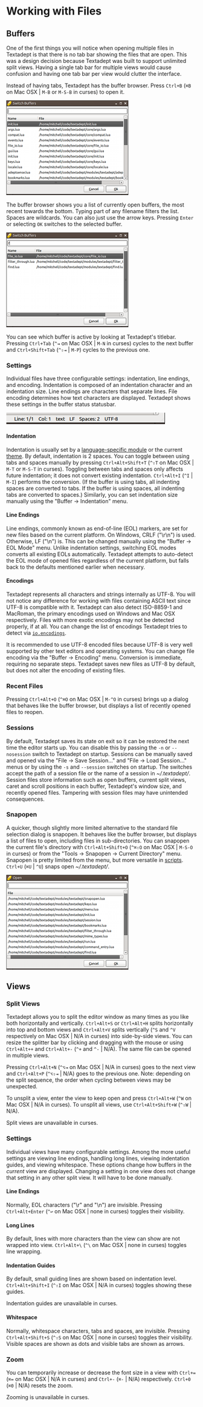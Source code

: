 # Working with Files

## Buffers

One of the first things you will notice when opening multiple files in Textadept
is that there is no tab bar showing the files that are open. This was a design
decision because Textadept was built to support unlimited split views. Having a
single tab bar for multiple views would cause confusion and having one tab bar
per view would clutter the interface.

Instead of having tabs, Textadept has the buffer browser. Press `Ctrl+B` (`⌘B`
on Mac OSX | `M-B` or `M-S-B` in curses) to open it.

![Buffer Browser](images/bufferbrowser.png)

The buffer browser shows you a list of currently open buffers, the most recent
towards the bottom. Typing part of any filename filters the list. Spaces are
wildcards. You can also just use the arrow keys. Pressing `Enter` or selecting
`OK` switches to the selected buffer.

![Buffer Browser Filtered](images/bufferbrowserfiltered.png)

You can see which buffer is active by looking at Textadept's titlebar. Pressing
`Ctrl+Tab` (`^⇥` on Mac OSX | `M-N` in curses) cycles to the next buffer and
`Ctrl+Shift+Tab` (`^⇧⇥` | `M-P`) cycles to the previous one.

### Settings

Individual files have three configurable settings: indentation, line endings,
and encoding. Indentation is composed of an indentation character and an
indentation size. Line endings are characters that separate lines. File
encoding determines how text characters are displayed. Textadept shows these
settings in the buffer status statusbar.

![Document Statusbar](images/docstatusbar.png)

#### Indentation

Indentation is usually set by a [language-specific module][] or the current
[theme][]. By default, indentation is 2 spaces. You can toggle between using
tabs and spaces manually by pressing `Ctrl+Alt+Shift+T` (`^⇧T` on Mac OSX |
`M-T` or `M-S-T` in curses). Toggling between tabs and spaces only affects
future indentation; it does not convert existing indentation. `Ctrl+Alt+I` (`^I`
| `M-I`) performs the conversion. (If the buffer is using tabs, all indenting
spaces are converted to tabs. If the buffer is using spaces, all indenting tabs
are converted to spaces.) Similarly, you can set indentation size manually using
the "Buffer -> Indentation" menu.

[language-specific module]: 07_Modules.html#Buffer.Properties
[theme]: 09_Themes.html#Buffer

#### Line Endings

Line endings, commonly known as end-of-line (EOL) markers, are set for new files
based on the current platform. On Windows, CRLF ("\r\n") is used. Otherwise, LF
("\n") is. This can be changed manually using the "Buffer -> EOL Mode" menu.
Unlike indentation settings, switching EOL modes converts all existing EOLs
automatically. Textadept attempts to auto-detect the EOL mode of opened files
regardless of the current platform, but falls back to the defaults mentioned
earlier when necessary.

#### Encodings

Textadept represents all characters and strings internally as UTF-8. You will
not notice any difference for working with files containing ASCII text since
UTF-8 is compatible with it. Textadept can also detect ISO-8859-1 and MacRoman,
the primary encodings used on Windows and Mac OSX respectively. Files with more
exotic encodings may not be detected properly, if at all. You can change the
list of encodings Textadept tries to detect via [`io.encodings`][].

It is recommended to use UTF-8 encoded files because UTF-8 is very well
supported by other text editors and operating systems. You can change file
encoding via the "Buffer -> Encoding" menu. Conversion is immediate, requiring
no separate steps. Textadept saves new files as UTF-8 by default, but does not
alter the encoding of existing files.

[`io.encodings`]: api/io.html#encodings

### Recent Files

Pressing `Ctrl+Alt+O` (`^⌘O` on Mac OSX | `M-^O` in curses) brings up a dialog
that behaves like the buffer browser, but displays a list of recently opened
files to reopen.

### Sessions

By default, Textadept saves its state on exit so it can be restored the next
time the editor starts up. You can disable this by passing the `-n` or
`--nosession` switch to Textadept on startup. Sessions can be manually saved and
opened via the "File -> Save Session..." and "File -> Load Session..." menus or
by using the `-s` and `--session` switches on startup. The switches accept the
path of a session file or the name of a session in *~/.textadept/*. Session
files store information such as open buffers, current split views, caret and
scroll positions in each buffer, Textadept's window size, and recently opened
files. Tampering with session files may have unintended consequences.

### Snapopen

A quicker, though slightly more limited alternative to the standard file
selection dialog is snapopen. It behaves like the buffer browser, but displays a
list of files to open, including files in sub-directories. You can snapopen the
current file's directory with `Ctrl+Alt+Shift+O` (`^⌘⇧O` on Mac OSX | `M-S-O` in
curses) or from the "Tools -> Snapopen -> Current Directory" menu. Snapopen is
pretty limited from the menu, but more versatile in [scripts][]. `Ctrl+U` (`⌘U`
| `^U`) snaps open *~/.textadept/*.

[scripts]: api/io.html#snapopen

![Snapopen](images/snapopen.png)

## Views

### Split Views

Textadept allows you to split the editor window as many times as you like both
horizontally and vertically. `Ctrl+Alt+S` or `Ctrl+Alt+H` splits horizontally
into top and bottom views and `Ctrl+Alt+V` splits vertically (`^S` and `^V`
respectively on Mac OSX | N/A in curses) into side-by-side views. You can resize
the splitter bar by clicking and dragging with the mouse or using `Ctrl+Alt++`
and `Ctrl+Alt+-` (`^+` and `^-` | N/A). The same file can be opened in multiple
views.

Pressing `Ctrl+Alt+N` (`^⌥⇥` on Mac OSX | N/A in curses) goes to the next view
and `Ctrl+Alt+P` (`^⌥⇧⇥` | N/A) goes to the previous one. Note: depending on the
split sequence, the order when cycling between views may be unexpected.

To unsplit a view, enter the view to keep open and press `Ctrl+Alt+W` (`^W` on
Mac OSX | N/A in curses). To unsplit all views, use `Ctrl+Alt+Shift+W` (`^⇧W` |
N/A).

Split views are unavailable in curses.

### Settings

Individual views have many configurable settings. Among the more useful settings
are viewing line endings, handling long lines, viewing indentation guides, and
viewing whitespace. These options change how buffers in the _current_ view are
displayed. Changing a setting in one view does not change that setting in
any other split view. It will have to be done manually.

#### Line Endings

Normally, EOL characters ("\r" and "\n") are invisible. Pressing
`Ctrl+Alt+Enter` (`^↩` on Mac OSX | none in curses) toggles their visibility.

#### Long Lines

By default, lines with more characters than the view can show are not wrapped
into view. `Ctrl+Alt+\` (`^\` on Mac OSX | none in curses) toggles line
wrapping.

#### Indentation Guides

By default, small guiding lines are shown based on indentation level.
`Ctrl+Alt+Shift+I` (`^⇧I` on Mac OSX | N/A in curses) toggles showing these
guides.

Indentation guides are unavailable in curses.

#### Whitespace

Normally, whitespace characters, tabs and spaces, are invisible. Pressing
`Ctrl+Alt+Shift+S` (`^⇧S` on Mac OSX | none in curses) toggles their visibility.
Visible spaces are shown as dots and visible tabs are shown as arrows.

### Zoom

You can temporarily increase or decrease the font size in a view with `Ctrl+=`
(`⌘=` on Mac OSX | N/A in curses) and `Ctrl+-` (`⌘-` | N/A) respectively.
`Ctrl+0` (`⌘0` | N/A) resets the zoom.

Zooming is unavailable in curses.
